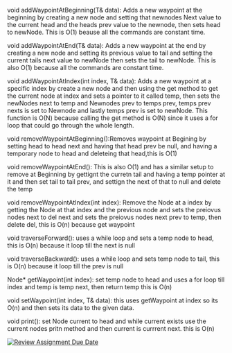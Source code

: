 void addWaypointAtBeginning(T& data):
Adds a new waypoint at the beginning by creating a new node and setting that newnodes Next value to the current head and the heads prev value to the newnode, then sets head to newNode. This is O(1) beause all the commands are constant time. 

void addWaypointAtEnd(T& data):
Adds a new waypoint at the end by creating a new node and setting its previous value to tail and setting the current tails next value to newNode then sets the tail to newNode. This is also O(1) because all the commands are constant time.

void addWaypointAtIndex(int index, T& data):
Adds a new waypoint at a specific index by create a new node and then using the get method to get the current node at index and sets a pointer to it called temp, then sets the newNodes next to temp and Newnodes prev to temps prev, temps prev nexts is set to Newnode and lastly temps prev is set to newNode. This function is O(N) because calling the get method is O(N) since it uses a for loop that could go through the whole length. 

void removeWaypointAtBeginning():Removes waypoint at Begining by setting head to head next and having that head prev be null, and having a temporary node to head and deleteing that head,this is O(1)

void removeWaypointAtEnd(): This is also O(1) and has a similar setup to remove at Beginning by gettignt the curretn tail and having a temp pointer at it and then set tail to tail prev, and settign the next of that to null and delete the temp 

void removeWaypointAtIndex(int index): Remove the Node at a index by getting the Node at that index and the previous node and sets the preiovus nodes next to del next and sets the preiovus nodes next prev to temp, then delete del, this is O(n) because get waypoint 

void traverseForward(): uses a while loop and sets a temp node to head, this is O(n) because it loop till the next is null

void traverseBackward(): uses a while loop and sets temp node to tail, this is O(n) because it loop till the prev is null

Node<T>* getWaypoint(int index): set temp node to head and uses a for loop till index and temp is temp next, then return temp this is O(n) 

void setWaypoint(int index, T& data): this uses getWaypoint at index so its O(n) and then sets its data to the given data.

void print(): set Node current to head and while current exists use the current nodes pritn method and then current is currrent next. this is O(n)

[![Review Assignment Due Date](https://classroom.github.com/assets/deadline-readme-button-22041afd0340ce965d47ae6ef1cefeee28c7c493a6346c4f15d667ab976d596c.svg)](https://classroom.github.com/a/j-DzvjBA)
